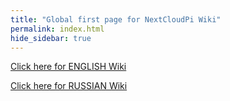 ```yaml
---
title: "Global first page for NextCloudPi Wiki"
permalink: index.html
hide_sidebar: true
---
```


[Click here for ENGLISH Wiki](en_index.html)

[Click here for RUSSIAN Wiki](ru_index.html)
